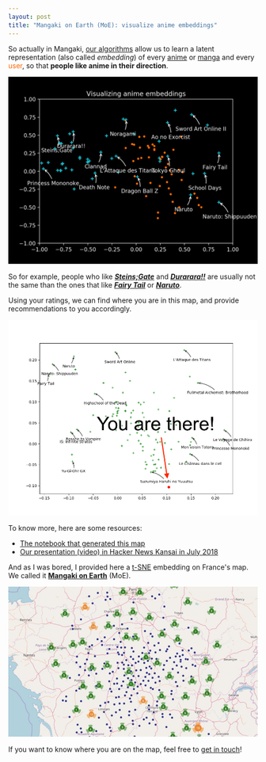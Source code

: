 ```yaml
---
layout: post
title: "Mangaki on Earth (MoE): visualize anime embeddings"
---
```


So actually in Mangaki, [our algorithms](https://github.com/mangaki/mangaki/tree/master/mangaki/mangaki/algo) allow us to learn a latent representation (also called *embedding*) of every [anime](https://mangaki.fr/anime/) or [manga](https://mangaki.fr/manga/) and every <span style="color: #f60">user</span>, so that **people like anime in their direction**.

![Embeddings in Mangaki](/public/img/embeddings.png)

So for example, people who like [***Steins;Gate***](https://mangaki.fr/anime/16) and [***Durarara!!***](https://mangaki.fr/anime/20) are usually not the same than the ones that like [***Fairy Tail***](https://mangaki.fr/anime/18) or [***Naruto***](https://mangaki.fr/anime/4).

Using your ratings, we can find where you are in this map, and provide recommendations to you accordingly.

![Where are you?](/public/img/here.png)

To know more, here are some resources:

- [The notebook that generated this map](https://github.com/mangaki/notebooks/blob/master/III%20-%20Visualize%20anime%20embeddings.ipynb)
- [Our presentation (video) in Hacker News Kansai in July 2018](https://www.youtube.com/watch?v=nE_rHgfpKms)

And as I was bored, I provided here a [t-SNE](https://en.wikipedia.org/wiki/T-distributed_stochastic_neighbor_embedding) embedding on France's map. We called it [**Mangaki on Earth**](http://mangaki.fr/map) (MoE).

[![Mangaki embeddings on France map](/public/img/maps.jpg)](https://mangaki.fr/map)

If you want to know where you are on the map, feel free to <a href="mailto:jj@mangaki.fr">get in touch</a>!
